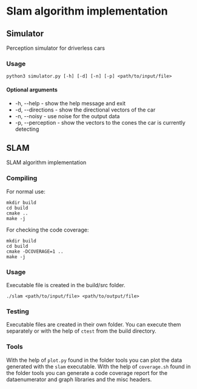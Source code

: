 # Slam algorithm implementation

## Simulator
Perception simulator for driverless cars

### Usage

```
python3 simulator.py [-h] [-d] [-n] [-p] <path/to/input/file>
```

#### Optional arguments
- -h, --help        - show the help message and exit
- -d, --directions  - show the directional vectors of the car
- -n, --noisy       - use noise for the output data
- -p, --perception  - show the vectors to the cones the car is currently detecting

## SLAM
SLAM algorithm implementation

### Compiling
For normal use:

```
mkdir build
cd build
cmake ..
make -j
```

For checking the code coverage:

```
mkdir build
cd build
cmake -DCOVERAGE=1 ..
make -j
```

### Usage
Executable file is created in the build/src folder.

```
./slam <path/to/input/file> <path/to/output/file>
```

### Testing
Executable files are created in their own folder. You can execute them separately or with the help of ```ctest``` from the build directory.

### Tools
With the help of ```plot.py``` found in the folder tools you can plot the data generated with the ```slam``` executable.
With the help of ```coverage.sh``` found in the folder tools you can generate a code coverage report for the dataenumerator and graph libraries and the misc headers.
